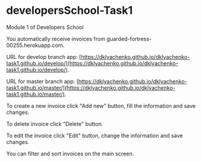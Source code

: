 # developersSchool-Task1
Module 1 of Developers School

You automatically receive invoices from guarded-fortress-00255.herokuapp.com.

URL for develop branch app: [https://dklyachenko.github.io/dklyachenko-task1.github.io/develop/](https://dklyachenko.github.io/dklyachenko-task1.github.io/develop/).

URL for master branch app: [https://dklyachenko.github.io/dklyachenko-task1.github.io/master/](https://dklyachenko.github.io/dklyachenko-task1.github.io/master/).

To create a new invoice click "Add new" button, fill the information and save changes.

To delete invoice click "Delete" button.

To edit the invoice click "Edit" button, change the information and save changes.

You can filter and sort invoices on the main screen.

